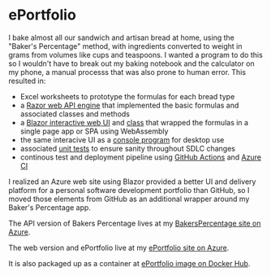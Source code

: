 # ePortfolio

I bake almost all our sandwich and artisan bread at home, using the "Baker's Percentage" method, with ingredients converted to weight in grams from volumes like cups and teaspoons. I wanted a program to do this so I wouldn't have to break out my baking notebook and the calculator on my phone, a manual processs that was also prone to human error. This resulted in:

- Excel worksheets to prototype the formulas for each bread type
- a [Razor web API engine](https://github.com/hellums/BakersAPI) that implemented the basic formulas and associated classes and methods
- a [Blazor interactive web UI](https://github.com/hellums/ePortfolio/blob/root/Pages/BakersPercentage.razor) and [class](https://github.com/hellums/ePortfolio/blob/root/Pages/BakersPercentage.razor.cs) that wrapped the formulas in a single page app or SPA using WebAssembly
- the same interacive UI as a [console program](https://github.com/hellums/Bakers) for desktop use
- associated [unit tests](https://github.com/hellums/ePortfolio/blob/root/ePortfolioTest/TestBakers.cs) to ensure sanity throughout SDLC changes
- continous test and deployment pipeline using [GitHub Actions](https://github.com/hellums/ePortfolio/actions) and [Azure CI](https://github.com/hellums/ePortfolio/blob/root/.github/workflows/root_hellums-eportfolio.yml)

I realized an Azure web site using Blazor provided a better UI and delivery platform for a personal software development portfolio than GitHub, so I moved those elements from GitHub as an additional wrapper around my Baker's Percentage app.

The API version of Bakers Percentage lives at my [BakersPercentage site on Azure](https://hellums-bakersapi.azurewebsites.net/api).

The web version and ePortfolio live at my [ePortfolio site on Azure](https://hellums-eportfolio.azurewebsites.net). 

It is also packaged up as a container at [ePortfolio image on Docker Hub](https://hub.docker.com/r/hellums/eportfolio).
